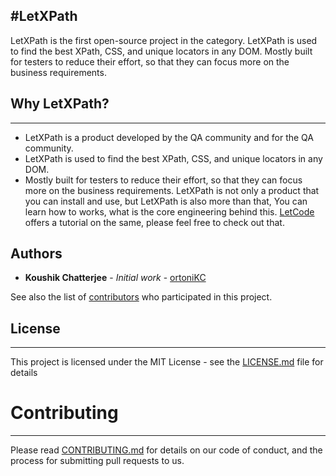 #LetXPath
----------
LetXPath is the first open-source project in the category.
LetXPath is used to find the best XPath, CSS, and unique locators in any DOM. Mostly built for testers to reduce their effort, so that they can focus more on the business requirements.
## Why LetXPath?
----------
* LetXPath is a product developed by the QA community and for the QA community.
* LetXPath is used to find the best XPath, CSS, and unique locators in any DOM.
* Mostly built for testers to reduce their effort, so that they can focus more on the business requirements.
LetXPath is not only a product that you can install and use, but LetXPath is also more than that, You can learn how to works, what is the core engineering behind this.
[LetCode](https://youtub.com/letcode) offers a tutorial on the same, please feel free to check out that.

## Authors
* **Koushik Chatterjee** - *Initial work* - [ortoniKC](https://github.com/ortonikc)

See also the list of [contributors](https://github.com/ortoniKC/LetXPath/graphs/contributors) who participated in this project.

## License
----------
This project is licensed under the MIT License - see the [LICENSE.md](LICENSE.md) file for details

# Contributing
----------
Please read [CONTRIBUTING.md](CONTRIBUTING.md) for details on our code of conduct, and the process for submitting pull requests to us.